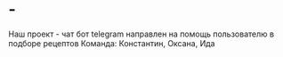 # -
Наш проект  -  чат бот telegram направлен на помощь пользователю в подборе рецептов
Команда: Константин, Оксана, Ида
